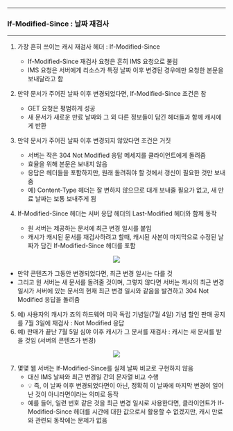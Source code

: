 -----
### If-Modified-Since : 날짜 재검사
-----
1. 가장 흔히 쓰이는 캐시 재검사 헤더 : If-Modified-Since
   - If-Modified-Since 재검사 요청은 흔히 IMS 요청으로 불림
   - IMS 요청은 서버에게 리소스가 특정 날짜 이후 변경된 경우에만 요청한 본문을 보내달라고 함

2. 만약 문서가 주어진 날짜 이후 변경되었다면, If-Modified-Since 조건은 참
   - GET 요청은 평범하게 성공
   - 새 문서가 새로운 만료 날짜와 그 외 다른 정보들이 담긴 헤더들과 함께 캐시에게 반환

3. 만약 문서가 주어진 날짜 이후 변경되지 않았다면 조건은 거짓
   - 서버는 작은 304 Not Modified 응답 메세지를 클라이언트에게 돌려줌
   - 효율을 위해 본문은 보내지 않음
   - 응답은 헤더들을 포함하지만, 원래 돌려줘야 할 것에서 갱신이 필요한 것만 보내줌
   - 예) Content-Type 헤더는 잘 변하지 않으므로 대개 보내줄 필요가 없고, 새 만료 날짜는 보통 보내주게 됨

4. If-Modified-Since 헤더는 서버 응답 헤더의 Last-Modified 헤더와 함께 동작
   - 원 서버는 제공하는 문서에 최근 변경 일시를 붙임
   - 캐시가 캐시된 문서를 재검사하려고 할때, 캐시된 사본이 마지막으로 수정된 날짜가 담긴 If-Modified-Since 헤더를 포함
<div align="center">
<img src="https://github.com/user-attachments/assets/5c969ee8-efd9-4da9-a92c-dc312e102195">
</div>

   - 만약 콘텐츠가 그동안 변경되었다면, 최근 변경 일시는 다를 것
   - 그리고 원 서버는 새 문서를 돌려줄 것이며, 그렇지 않다면 서버는 캐시의 최근 변경 일시가 서버에 있는 문서의 현재 최근 변경 일시와 같음을 발견하고 304 Not Modified 응답을 돌려줌

5. 예) 사용자의 캐시가 죠의 하드웨어 미국 독립 기념일(7월 4일) 기념 할인 판매 공지를 7월 3일에 재검사 : Not Modified 응답
6. 예) 판매가 끝난 7월 5일 심야 이후 캐시가 그 문서를 재검사 : 캐시는 새 문서를 받을 것임 (서버의 콘텐츠가 변경)
<div align="center">
<img src="https://github.com/user-attachments/assets/ba7000a9-6f06-4a2d-ba85-e53baf72d1a7">
</div>

7. 몇몇 웹 서버는 If-Modified-Since를 실제 날짜 비교로 구현하지 않음
   - 대신 IMS 날짜와 최근 변경일 간의 문자열 비교 수행
   - 💡 즉, 이 날짜 이후 변경되었다면이 아닌, 정확히 이 날짜에 마지막 변경이 일어난 것이 아니라면이라는 의미로 동작
   - 예를 들어, 일련 번호 같은 것을 최근 변경 일시로 사용한다면, 클라이언트가 If-Modified-Since 헤더를 시간에 대한 값으로서 활용할 수 없겠지만, 캐시 만료와 관련되 동작에는 문제가 없음
